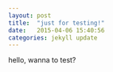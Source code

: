 ```yaml
---
layout: post
title:  "just for testing!"
date:   2015-04-06 15:40:56
categories: jekyll update
---
```


hello, wanna to test?
